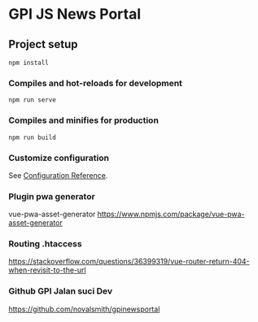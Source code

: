 # GPI JS News Portal

## Project setup
```
npm install
```

### Compiles and hot-reloads for development
```
npm run serve
```

### Compiles and minifies for production
```
npm run build
```

### Customize configuration
See [Configuration Reference](https://cli.vuejs.org/config/).

### Plugin pwa generator
vue-pwa-asset-generator
https://www.npmjs.com/package/vue-pwa-asset-generator

### Routing .htaccess 
https://stackoverflow.com/questions/36399319/vue-router-return-404-when-revisit-to-the-url

### Github GPI Jalan suci Dev
https://github.com/novalsmith/gpinewsportal
